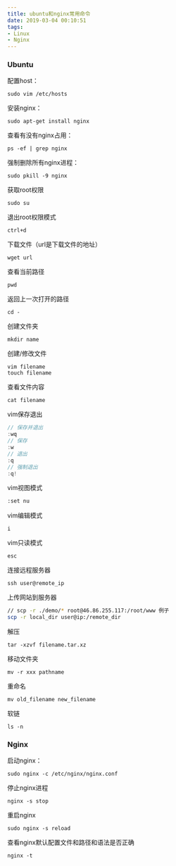 ```yaml
---
title: ubuntu和nginx常用命令
date: 2019-03-04 00:10:51
tags:
- Linux
- Nginx
---
```




### Ubuntu

配置host：

```
sudo vim /etc/hosts
```

安装nginx：

```
sudo apt-get install nginx
```

查看有没有nginx占用：

```
ps -ef | grep nginx
```

强制删除所有nginx进程：

```
sudo pkill -9 nginx
```

获取root权限

```
sudo su
```

退出root权限模式

```
ctrl+d
```

<!-- more -->

下载文件（url是下载文件的地址）

```
wget url
```

查看当前路径

```
pwd
```

返回上一次打开的路径

```
cd -
```

创建文件夹

```
mkdir name
```

创建/修改文件

```
vim filename
touch filename
```

查看文件内容

```
cat filename
```

vim保存退出

```javascript
// 保存并退出
:wq
// 保存
:w
// 退出
:q
// 强制退出
:q!
```

vim视图模式

```bash
:set nu
```

vim编辑模式

```
i
```

vim只读模式

```
esc
```

连接远程服务器

```
ssh user@remote_ip
```

上传网站到服务器

```bash
// scp -r ./demo/* root@46.86.255.117:/root/www 例子
scp -r local_dir user@ip:/remote_dir
```

解压

```
tar -xzvf filename.tar.xz
```

移动文件夹

```
mv -r xxx pathname
```

重命名

```
mv old_filename new_filename
```

软链

```
ls -n 
```



### Nginx

启动nginx：

```
sudo nginx -c /etc/nginx/nginx.conf
```

停止nginx进程

```
nginx -s stop
```

重启nginx

```
sudo nginx -s reload
```

查看nginx默认配置文件和路径和语法是否正确

```
nginx -t
```



